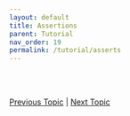 ```yaml
---
layout: default
title: Assertions
parent: Tutorial
nav_order: 19
permalink: /tutorial/asserts
---
```








<br><br>

[Previous Topic](./error-handling) | [Next Topic](./modules)
